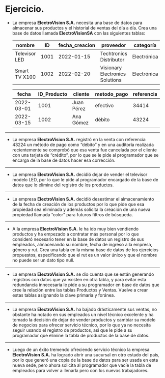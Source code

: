 # Ejercicio.

- La empresa **ElectroVision S.A.** necesita una base de datos para almacenar sus productos y el historial de ventas del día a día. Crea una base de datos llamada **ElectroVisionSA** con las siguientes tablas:

  | nombre        | ID   | fecha_creacion | proveedor                       | categoría   |
  | ------------- | ---- | -------------- | ------------------------------- | ----------- |
  | Televisor LED | 1001 | 2022-01-15     | Techtronics Distributor         | Electrónica |
  | Smart TV X100 | 1002 | 2022-02-20     | Visionary Electronics Solutions | Electrónica |

  | fecha      | ID_Producto | cliente    | metodo_pago | referencia |
  | ---------- | ----------- | ---------- | ----------- | ---------- |
  | 2022-03-01 | 1001        | Juan Pérez | efectivo    | 34414      |
  | 2022-03-15 | 1002        | Ana Gómez  | débito      | 43224      |

---

- La empresa **ElectroVision S.A.** registró en la venta con referencia 43224 un método de pago como “débito” y en una auditoría realizada recientemente se comprobó que esa venta fue cancelada por el cliente con una tarjeta de “crédito”, por lo que se le pide al programador que se encarga de la base de datos hacer esa corrección.

---

- La empresa **ElectroVision S.A.** decidió dejar de vender el televisor modelo LED, por lo que le pide al programador encargado de la base de datos que lo elimine del registro de los productos.

---

- La empresa **ElectroVision S.A.** decidió desestimar el almacenamiento de la fecha de creación de los productos por lo que pide que esa propiedad sea eliminada y además solicita la creación de una nueva propiedad llamada “color” para futuros filtros de búsqueda.

---

- A la empresa **ElectroVision S.A.** le ha ido muy bien vendiendo productos y ha empezado a contratar más personal por lo que consideró necesario tener en la base de datos un registro de sus empleados, almacenando su nombre, fecha de ingreso a la empresa, género y rut. Crea una tabla en la misma base de datos de los ejercicios propuestos, especificando que el rut es un valor único y que el nombre no puede ser un dato tipo null.

---

- La empresa **ElectroVision S.A.** se dio cuenta que se están generando registros con datos que ya existen en otra tabla, y para evitar esta redundancia innecesaria le pide a su programador en base de datos que cree la relación entre las tablas Productos y Ventas. Vuelve a crear estas tablas asignando la clave primaria y foránea.

---

- La empresa **ElectroVision S.A.** ha bajado drásticamente sus ventas, no obstante ha notado en sus empleados un nivel técnico excelente y ha tomado la decisión de dejar de vender productos y cambiar su modelo de negocios para ofrecer servicio técnico, por lo que ya no necesita seguir usando el registro de productos, así que le pide a su programador que elimine la tabla de productos de la base de datos.

---

- Luego de un éxito tremendo ofreciendo servicio técnico la empresa **ElectroVision S.A.** ha logrado abrir una sucursal en otro estado del país, por lo que generó una copia de la base de datos para ser usada en esta nueva sede, pero ahora solicita al programador que vacíe la tabla de empleados para volver a llenarla pero con los nuevos trabajadores.
